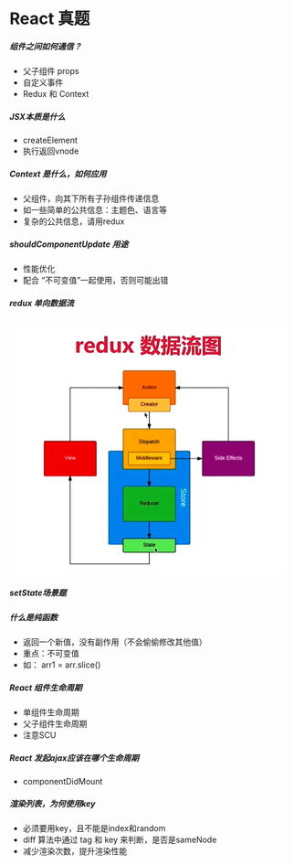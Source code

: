 # React 真题

##### 组件之间如何通信？
- 父子组件 props
- 自定义事件
- Redux 和 Context

##### JSX本质是什么
- createElement
- 执行返回vnode

##### Context 是什么，如何应用
- 父组件，向其下所有子孙组件传递信息
- 如一些简单的公共信息：主题色、语言等
- 复杂的公共信息，请用redux

##### shouldComponentUpdate 用途
- 性能优化
- 配合 “不可变值”一起使用，否则可能出错

##### redux 单向数据流
![redux数据流图](./assets/images/redux数据流图.png)

##### setState场景题

##### 什么是纯函数
- 返回一个新值，没有副作用（不会偷偷修改其他值）
- 重点：不可变值
- 如： arr1 = arr.slice()

##### React 组件生命周期
- 单组件生命周期
- 父子组件生命周期
- 注意SCU

##### React 发起ajax应该在哪个生命周期
- componentDidMount

##### 渲染列表，为何使用key
- 必须要用key，且不能是index和random
- diff 算法中通过 tag 和 key 来判断，是否是sameNode
- 减少渲染次数，提升渲染性能